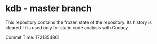 # kdb - master branch

This repository contains the frozen state of the repository.
Its history is cleared. It is used only for static code
analysis with Codacy.

Commit Time: 1721354861